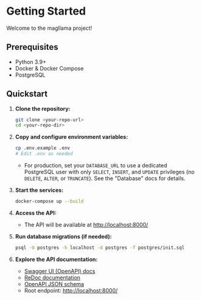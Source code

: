 # Getting Started

Welcome to the magllama project!

## Prerequisites

- Python 3.9+
- Docker & Docker Compose
- PostgreSQL

## Quickstart

1. **Clone the repository:**
   ```bash
   git clone <your-repo-url>
   cd <your-repo-dir>
   ```

2. **Copy and configure environment variables:**
   ```bash
   cp .env.example .env
   # Edit .env as needed
   ```

   - For production, set your `DATABASE_URL` to use a dedicated PostgreSQL user with only `SELECT`, `INSERT`, and `UPDATE` privileges (no `DELETE`, `ALTER`, or `TRUNCATE`). See the "Database" docs for details.

3. **Start the services:**
   ```bash
   docker-compose up --build
   ```

4. **Access the API:**
   - The API will be available at [http://localhost:8000/](http://localhost:8000/)

5. **Run database migrations (if needed):**
   ```bash
   psql -U postgres -h localhost -d postgres -f postgres/init.sql
   ```

6. **Explore the API documentation:**
   - [Swagger UI (OpenAPI) docs](http://localhost:8000/docs)
   - [ReDoc documentation](http://localhost:8000/redoc)
   - [OpenAPI JSON schema](http://localhost:8000/openapi.json)
   - Root endpoint: [http://localhost:8000/](http://localhost:8000/)
